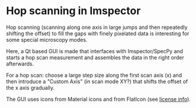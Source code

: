 # Hop scanning in Imspector

Hop scanning (scanning along one axis in large jumps and then repeatedly shifting the offset) to fill the gaps with finely
pixelated data is interesting for some special microscopy modes.

Here, a Qt based GUI is made that interfaces with Imspector/SpecPy and starts a hop scan measurement and assembles the
data in the right order afterwards.

For a hop scan: choose a large step size along the first scan axis (x) and then introduce a "Custom Axis" (in scan mode
XY?) that shifts the offset of the x axis gradually.

The GUI uses icons from Material icons and from FlatIcon (see [license info](resources/license-info.txt)).
